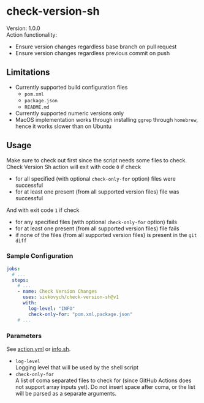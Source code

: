# check-version-sh

Version: 1.0.0     
Action functionality:

- Ensure version changes regardless base branch on pull request
- Ensure version changes regardless previous commit on push

## Limitations

- Currently supported build configuration files
    - `pom.xml`
    - `package.json`
    - `README.md`
- Currently supported numeric versions only
- MacOS implementation works through installing `ggrep` through `homebrew`, hence it works slower than on Ubuntu

## Usage

Make sure to check out first since the script needs some files to check.   
Check Version Sh action will exit with code `0` if check

- for all specified (with optional `check-only-for` option) files were successful
- for at least one present (from all supported version files) file was successful

And with exit code `1` if check

- for any specified files (with optional `check-only-for` option) fails
- for at least one present (from all supported version files) file fails
- if none of the files (from all supported version files) is present in the `git diff`

### Sample Configuration

```yaml
jobs:
  # ...
  steps:
    # ...
    - name: Check Version Changes
      uses: sivkovych/check-version-sh@v1
      with:
        log-level: "INFO"
        check-only-for: "pom.xml,package.json"
    # ...
```

### Parameters

See [action.yml](action.yml) or [info.sh](src/check-version/info.sh).

- `log-level`   
  Logging level that will be used by the shell script
- `check-only-for`    
  A list of coma separated files to check for (since GitHub Actions does not support array inputs yet).
  Do not insert space after coma, or the list will be parsed as a separate arguments.

